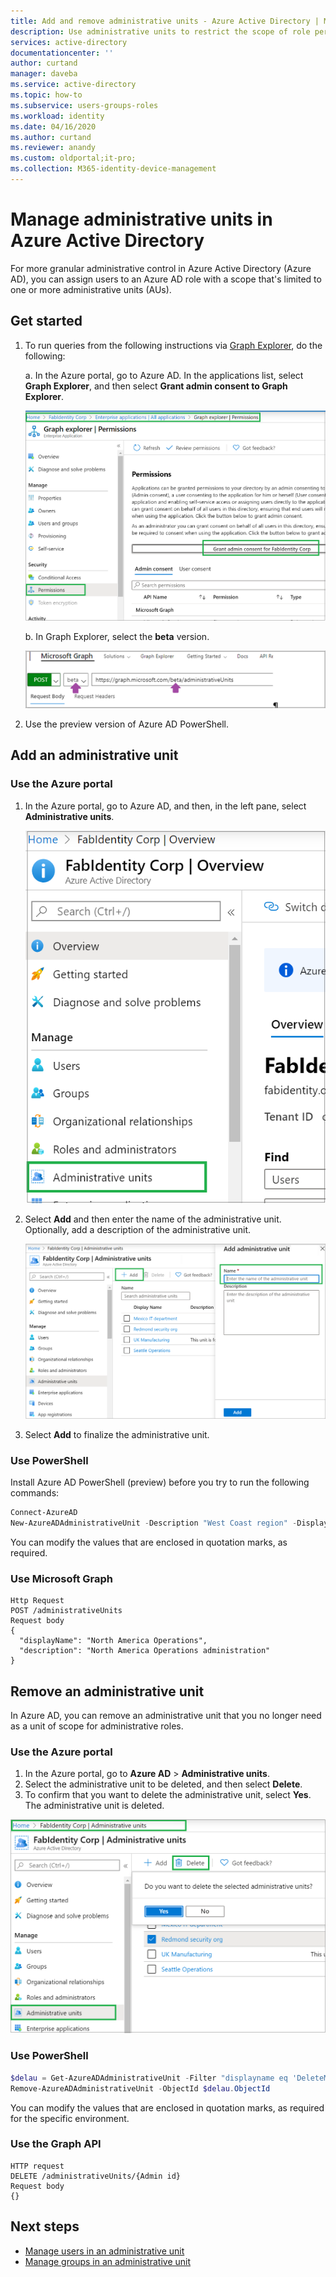 ```yaml
---
title: Add and remove administrative units - Azure Active Directory | Microsoft Docs
description: Use administrative units to restrict the scope of role permissions in Azure Active Directory.
services: active-directory
documentationcenter: ''
author: curtand
manager: daveba
ms.service: active-directory
ms.topic: how-to
ms.subservice: users-groups-roles
ms.workload: identity
ms.date: 04/16/2020
ms.author: curtand
ms.reviewer: anandy
ms.custom: oldportal;it-pro;
ms.collection: M365-identity-device-management
---
```


# Manage administrative units in Azure Active Directory

For more granular administrative control in Azure Active Directory (Azure AD), you can assign users to an Azure AD role with a scope that's limited to one or more administrative units (AUs).

## Get started

1. To run queries from the following instructions via [Graph Explorer](https://aka.ms/ge), do the following:

    a. In the Azure portal, go to Azure AD. In the applications list, select **Graph Explorer**, and then select **Grant admin consent to Graph Explorer**.

    ![Screenshot showing link to "Grant admin consent"](./media/roles-admin-units-manage/select-graph-explorer.png)

    b. In Graph Explorer, select the **beta** version.

    ![Screenshot showing the beta version selected](./media/roles-admin-units-manage/select-beta-version.png)

1. Use the preview version of Azure AD PowerShell.

## Add an administrative unit

### Use the Azure portal

1. In the Azure portal, go to Azure AD, and then, in the left pane, select **Administrative units**.

    ![Screenshot of the Administrative unitslink in Azure AD](./media/roles-admin-units-manage/nav-to-admin-units.png)

1. Select **Add** and then enter the name of the administrative unit. Optionally, add a description of the administrative unit.

    ![Screenshot of the Add button and the text box for entering the name of the administrative unit](./media/roles-admin-units-manage/add-new-admin-unit.png)

1. Select **Add** to finalize the administrative unit.

### Use PowerShell

Install Azure AD PowerShell (preview) before you try to run the following commands:

```powershell
Connect-AzureAD
New-AzureADAdministrativeUnit -Description "West Coast region" -DisplayName "West Coast"
```

You can modify the values that are enclosed in quotation marks, as required.

### Use Microsoft Graph

```http
Http Request
POST /administrativeUnits
Request body
{
  "displayName": "North America Operations",
  "description": "North America Operations administration"
}
```

## Remove an administrative unit

In Azure AD, you can remove an administrative unit that you no longer need as a unit of scope for administrative roles.

### Use the Azure portal

1. In the Azure portal, go to **Azure AD** > **Administrative units**. 
1. Select the administrative unit to be deleted, and then select **Delete**. 
1. To confirm that you want to delete the administrative unit, select **Yes**. The administrative unit is deleted.

![Screenshot of the administrative unit Delete button and confirmation window](./media/roles-admin-units-manage/select-admin-unit-to-delete.png)

### Use PowerShell

```powershell
$delau = Get-AzureADAdministrativeUnit -Filter "displayname eq 'DeleteMe Admin Unit'"
Remove-AzureADAdministrativeUnit -ObjectId $delau.ObjectId
```

You can modify the values that are enclosed in quotation marks, as required for the specific environment.

### Use the Graph API

```http
HTTP request
DELETE /administrativeUnits/{Admin id}
Request body
{}
```

## Next steps

* [Manage users in an administrative unit](roles-admin-units-add-manage-users.md)
* [Manage groups in an administrative unit](roles-admin-units-add-manage-groups.md)
